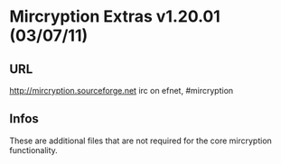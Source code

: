 # Mircryption Extras v1.20.01 (03/07/11)

## URL
http://mircryption.sourceforge.net
irc on efnet, #mircryption

## Infos
These are additional files that are not required for the core mircryption functionality.
